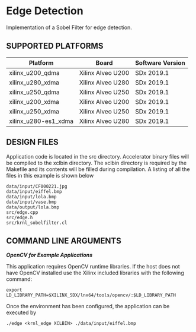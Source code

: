 Edge Detection
======================

Implementation of a Sobel Filter for edge detection.

## SUPPORTED PLATFORMS
Platform | Board             | Software Version
---------|-------------------|-----------------
xilinx_u200_qdma|Xilinx Alveo U200|SDx 2019.1
xilinx_u280_xdma|Xilinx Alveo U280|SDx 2019.1
xilinx_u250_qdma|Xilinx Alveo U250|SDx 2019.1
xilinx_u200_xdma|Xilinx Alveo U200|SDx 2019.1
xilinx_u250_xdma|Xilinx Alveo U250|SDx 2019.1
xilinx_u280-es1_xdma|Xilinx Alveo U280|SDx 2019.1


##  DESIGN FILES
Application code is located in the src directory. Accelerator binary files will be compiled to the xclbin directory. The xclbin directory is required by the Makefile and its contents will be filled during compilation. A listing of all the files in this example is shown below

```
data/input/CF000221.jpg
data/input/eiffel.bmp
data/input/lola.bmp
data/input/vase.bmp
data/output/lola.bmp
src/edge.cpp
src/edge.h
src/krnl_sobelfilter.cl
```

##  COMMAND LINE ARGUMENTS
***OpenCV for Example Applications***

This application requires OpenCV runtime libraries. If the host does not have OpenCV installed use the Xilinx included libraries with the following command:

`export LD_LIBRARY_PATH=$XILINX_SDX/lnx64/tools/opencv/:$LD_LIBRARY_PATH`

Once the environment has been configured, the application can be executed by
```
./edge <krnl_edge XCLBIN> ./data/input/eiffel.bmp
```

